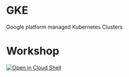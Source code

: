 # GKE
Google platform managed Kubernetes Clusters


# Workshop

[![Open in Cloud Shell](https://gstatic.com/cloudssh/images/open-btn.svg)](https://ssh.cloud.google.com/cloudshell/editor?cloudshell_git_repo=https%3A%2F%2Fgithub.com%2FRbillon59%2Fguilde-technique-cgi-presentation-gke&cloudshell_git_branch=master&cloudshell_tutorial=Tutorial.md)
